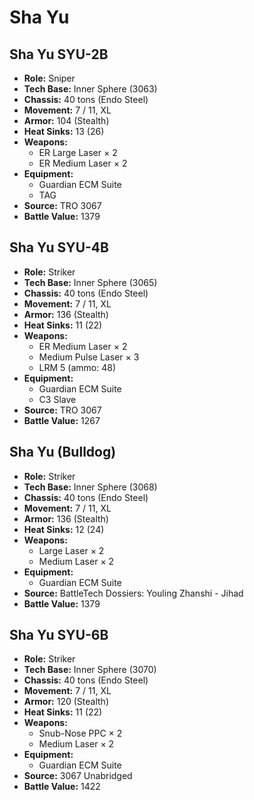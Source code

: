 # Sha Yu
## Sha Yu SYU-2B
- **Role:** Sniper
- **Tech Base:** Inner Sphere (3063)
- **Chassis:** 40 tons (Endo Steel)
- **Movement:** 7 / 11, XL
- **Armor:** 104 (Stealth)
- **Heat Sinks:** 13 (26)
- **Weapons:**
  - ER Large Laser × 2
  - ER Medium Laser × 2
- **Equipment:**
  - Guardian ECM Suite
  - TAG
- **Source:** TRO 3067
- **Battle Value:** 1379

## Sha Yu SYU-4B
- **Role:** Striker
- **Tech Base:** Inner Sphere (3065)
- **Chassis:** 40 tons (Endo Steel)
- **Movement:** 7 / 11, XL
- **Armor:** 136 (Stealth)
- **Heat Sinks:** 11 (22)
- **Weapons:**
  - ER Medium Laser × 2
  - Medium Pulse Laser × 3
  - LRM 5 (ammo: 48)
- **Equipment:**
  - Guardian ECM Suite
  - C3 Slave
- **Source:** TRO 3067
- **Battle Value:** 1267

## Sha Yu (Bulldog)
- **Role:** Striker
- **Tech Base:** Inner Sphere (3068)
- **Chassis:** 40 tons (Endo Steel)
- **Movement:** 7 / 11, XL
- **Armor:** 136 (Stealth)
- **Heat Sinks:** 12 (24)
- **Weapons:**
  - Large Laser × 2
  - Medium Laser × 2
- **Equipment:**
  - Guardian ECM Suite
- **Source:** BattleTech Dossiers: Youling Zhanshi - Jihad
- **Battle Value:** 1379

## Sha Yu SYU-6B
- **Role:** Striker
- **Tech Base:** Inner Sphere (3070)
- **Chassis:** 40 tons (Endo Steel)
- **Movement:** 7 / 11, XL
- **Armor:** 120 (Stealth)
- **Heat Sinks:** 11 (22)
- **Weapons:**
  - Snub-Nose PPC × 2
  - Medium Laser × 2
- **Equipment:**
  - Guardian ECM Suite
- **Source:** 3067 Unabridged
- **Battle Value:** 1422

